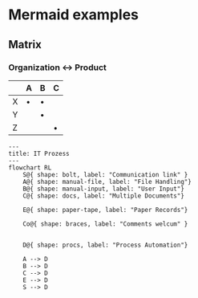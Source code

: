 # Mermaid examples


## Matrix

### Organization <-> Product

||A|B|C|
|-|-|-|-|
|X|•|•||
|Y||•||
|Z|||•|



```mermaid
---
title: IT Prozess
---
flowchart RL
    S@{ shape: bolt, label: "Communication link" }
    A@{ shape: manual-file, label: "File Handling"}
    B@{ shape: manual-input, label: "User Input"}
    C@{ shape: docs, label: "Multiple Documents"}
    
    E@{ shape: paper-tape, label: "Paper Records"}

    Co@{ shape: braces, label: "Comments welcum" }


    D@{ shape: procs, label: "Process Automation"}

    A --> D
    B --> D
    C --> D
    E --> D
    S --> D

```